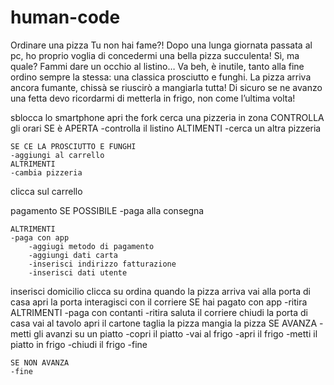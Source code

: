 # human-code

Ordinare una pizza
Tu non hai fame?!
Dopo una lunga giornata passata al pc, ho proprio voglia di concedermi una bella pizza succulenta! Sì, ma quale? Fammi dare un occhio al listino… Va beh, è inutile, tanto alla fine ordino sempre la stessa: una classica prosciutto e funghi. La pizza arriva ancora fumante, chissà se riuscirò a mangiarla tutta!
Di sicuro se ne avanzo una fetta devo ricordarmi di metterla in frigo, non come l’ultima volta! 



sblocca lo smartphone
apri the fork
cerca una pizzeria in zona
CONTROLLA gli orari 
    SE è APERTA
    -controlla il listino
    ALTIMENTI
    -cerca un altra pizzeria

    SE CE LA PROSCIUTTO E FUNGHI
    -aggiungi al carrello 
    ALTRIMENTI 
    -cambia pizzeria
clicca sul carrello

 pagamento 
    SE POSSIBILE 
    -paga alla consegna

    ALTRIMENTI 
    -paga con app
        -aggiugi metodo di pagamento 
        -aggiungi dati carta
        -inserisci indirizzo fatturazione
        -inserisci dati utente

inserisci domicilio
clicca su ordina
quando la pizza arriva 
    vai alla porta di casa
    apri la porta
    interagisci con il corriere
        SE hai pagato con app 
            -ritira
        ALTRIMENTI
            -paga con contanti
            -ritira
        saluta il corriere
        chiudi la porta di casa
 vai al tavolo 
apri il cartone
taglia la pizza
mangia la pizza
    SE AVANZA
        -metti gli avanzi su un piatto
        -copri il piatto
        -vai al frigo 
        -apri il frigo
        -metti il piatto in frigo
        -chiudi il frigo
            -fine

    SE NON AVANZA
    -fine
        
    

   







